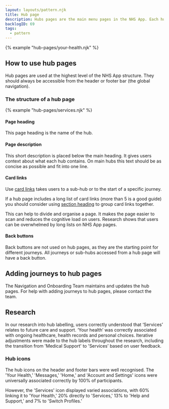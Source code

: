 ```yaml
---
layout: layouts/pattern.njk
title: Hub page
description: Hubs pages are the main menu pages in the NHS App. Each hub is a grouping of related links. From a hub, users can follow links to start particular journeys or move deeper into the app to lower menu pages (sub-hubs).
backlogID: 69
tags:
  - pattern
---
```


{% example "hub-pages/your-health.njk" %}

## How to use hub pages

Hub pages are used at the highest level of the NHS App structure. They should always be accessible from the header or footer bar (the global navigation).

### The structure of a hub page

{% example "hub-pages/services.njk" %}

#### Page heading

This page heading is the name of the hub.

#### Page description

This short description is placed below the main heading. It gives users context about what each hub contains. On main hubs this text should be as concise as possible and fit into one line.

#### Card links

Use [card links](/components/card-links) takes users to a sub-hub or to the start of a specific journey.

If a hub page includes a long list of card links (more than 5 is a good guide) you should consider using [section heading](/components/section-heading) to group card links together.

This can help to divide and organise a page. It makes the page easier to scan and reduces the cognitive load on users. Research shows that users can be overwhelmed by long lists on NHS App pages.

#### Back buttons

Back buttons are not used on hub pages, as they are the starting point for different journeys. All journeys or sub-hubs accessed from a hub page will have a back button.

## Adding journeys to hub pages

The Navigation and Onboarding Team maintains and updates the hub pages. For help with adding journeys to hub pages, please contact the team.

## Research

In our research into hub labelling, users correctly understood that ‘Services’ relates to future care and support. ‘Your health’ was correctly associated with ongoing healthcare, health records and personal choices. Iterative adjustments were made to the hub labels throughout the research, including the transition from 'Medical Support' to 'Services’ based on user feedback.

### Hub icons

The hub icons on the header and footer bars were well recognised. The 'Your Health,' 'Messages,' 'Home,' and 'Account and Settings' icons were universally associated correctly by 100% of participants.

However, the 'Services' icon displayed varied associations, with 60% linking it to 'Your Health,' 20% directly to 'Services,' 13% to 'Help and Support,' and 7% to 'Switch Profiles.'
